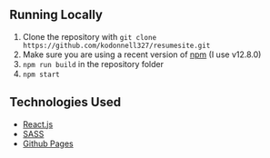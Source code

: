 ## Running Locally
1. Clone the repository with `git clone https://github.com/kodonnell327/resumesite.git`
2. Make sure you are using a recent version of [npm](https://www.npmjs.com/) (I use v12.8.0)
3. `npm run build` in the repository folder
4. `npm start`

## Technologies Used
* [React.js](https://reactjs.org/)
* [SASS](https://sass-lang.com/)
* [Github Pages](https://pages.github.com/)